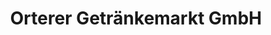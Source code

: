 ---
title: "Orterer Getränkemarkt GmbH"
url: /vohburg-a-d-donau/orterer-getraenkemarkt-gmbh/
shop: Getränke
---